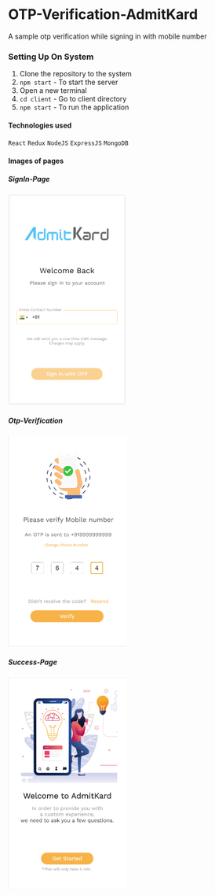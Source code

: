# OTP-Verification-AdmitKard
A sample otp verification while signing in with mobile number

### Setting Up On System
1. Clone the repository to the system
2. `npm start` - To start the server
3. Open a new terminal
4. `cd client` - Go to client directory
5. `npm start` - To run the application

#### Technologies used
`React` `Redux` `NodeJS` `ExpressJS` `MongoDB`

#### Images of pages
##### SignIn-Page
<img src="./images/sign-in-page.png" alt="sign-in-page" width=240px height=428px />

##### Otp-Verification
<img src="./images/otp-page.png" alt="otp-page" width=240px height=428px />

##### Success-Page
<img src="./images/success-page.png" alt="success-page" width=240px height=428px />